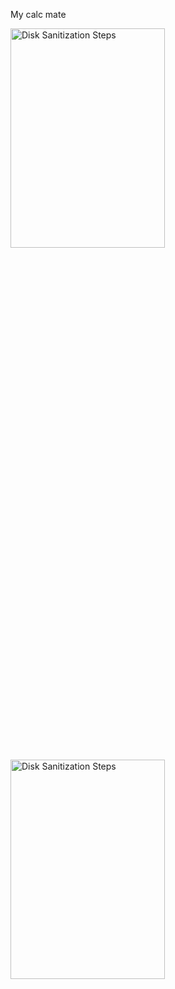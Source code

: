 My calc mate

<img src="https://github.com/user-attachments/assets/d2e41c5a-f0f5-4045-8a36-3f8f10c78b3b" height="30%" width="70%" alt="Disk Sanitization Steps"/>

<img src=":)" height="30%" width="70%" alt="Disk Sanitization Steps"/>
